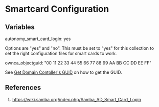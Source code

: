 Smartcard Configuration
=======================

Variables
---------

autonomy_smart_card_login: yes

Options are "yes" and "no".  This must be set to "yes" for this collection to set the right configuration files for smart cards to work.

ownca_objectguid: "00 11 22 33 44 55 66 77 88 99 AA BB CC DD EE FF"

See [Get Domain Contoller's GUID](https://wiki.samba.org/index.php/Samba_AD_Smart_Card_Login#Get_the_Domain_Controller.27s_GUID) on how to get the GUID.




References
----------
1. https://wiki.samba.org/index.php/Samba_AD_Smart_Card_Login
